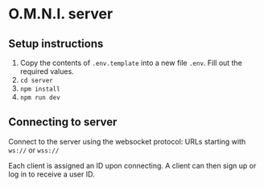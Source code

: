# O.M.N.I. server

## Setup instructions

1. Copy the contents of `.env.template` into a new file `.env`. Fill out the
   required values.
2. `cd server`
3. `npm install`
4. `npm run dev`

## Connecting to server

Connect to the server using the websocket protocol: URLs starting with `ws://`
or `wss://`

Each client is assigned an ID upon connecting. A client can then sign up or log
in to receive a user ID.
